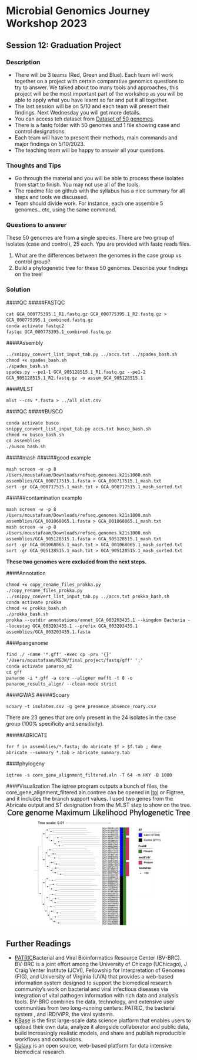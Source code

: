 # Microbial Genomics Journey Workshop 2023
## Session 12: Graduation Project
### Description
* There will be 3 teams (Red, Green and Blue). Each team will work together on a project with certain comparative genomics questions to try to answer. We talked about too many tools and approaches, this project will be the most important part of the workshop as you will be able to apply what you have learnt so far and put it all together.
* The last session will be on 5/10 and each team will present their findings. Next Wednesday you will get more details.
* You can access teh dataset from [Dataset of 50 genomes](https://www.dropbox.com/scl/fo/j8fajbwm5cwfy14l9nasc/h?dl=0&rlkey=531bwej0dxzxoq2k04kllthi9).
* There is a fastq folder with 50 genomes and 1 file showing case and control designations.
* Each team will have to present their methods, main commands and major findings on 5/10/2023.
* The teaching team will be happy to answer all your questions.

### Thoughts and Tips
* Go through the material and you will be able to process these isolates from start to finish. You may not use all of the tools.
* The readme file on github with the syllabus has a nice summary for all steps and tools we discussed.
* Team should divide work. For instance, each one assemble 5 genomes...etc, using the same command.

### Questions to answer
These 50 genomes are from a single species. There are two group of isolates (case and control), 25 each. Ypu are provided with fastq reads files.
1. What are the differences between the genomes in the case group vs control group?
2. Build a phylogenetic tree for these 50 genomes. Describe your findings on the tree!

### Solution
####QC
#####FASTQC
```
cat GCA_000775395.1_R1.fastq.gz GCA_000775395.1_R2.fastq.gz > GCA_000775395.1_combined.fastq.gz
conda activate fastqc2
fastqc GCA_000775395.1_combined.fastq.gz
```

####Assembly
```
../snippy_convert_list_input_tab.py ../accs.txt ../spades_bash.sh
chmod +x spades_bash.sh
./spades_bash.sh
spades.py --pe1-1 GCA_905128515.1_R1.fastq.gz --pe1-2 GCA_905128515.1_R2.fastq.gz -o assem_GCA_905128515.1
```

####MLST
```
mlst --csv *.fasta > ../all_mlst.csv
```

####QC
#####BUSCO
```
conda activate busco
snippy_convert_list_input_tab.py accs.txt busco_bash.sh
chmod +x busco_bash.sh
cd assemblies
./busco_bash.sh
```
#####mash
######good example
```
mash screen -w -p 8 /Users/moustafaam/Downloads/refseq.genomes.k21s1000.msh assemblies/GCA_000717515.1.fasta > GCA_000717515.1_mash.txt
sort -gr GCA_000717515.1_mash.txt > GCA_000717515.1_mash_sorted.txt
```
######contamination example
```
mash screen -w -p 8 /Users/moustafaam/Downloads/refseq.genomes.k21s1000.msh assemblies/GCA_001068065.1.fasta > GCA_001068065.1_mash.txt
mash screen -w -p 8 /Users/moustafaam/Downloads/refseq.genomes.k21s1000.msh assemblies/GCA_905128515.1.fasta > GCA_905128515.1_mash.txt
sort -gr GCA_001068065.1_mash.txt > GCA_001068065.1_mash_sorted.txt
sort -gr GCA_905128515.1_mash.txt > GCA_905128515.1_mash_sorted.txt
```
**These two genomes were excluded from the next steps.**

####Annotation
```
chmod +x copy_rename_files_prokka.py
./copy_rename_files_prokka.py
../snippy_convert_list_input_tab.py ../accs.txt prokka_bash.sh
conda activate prokka
chmod +x prokka_bash.sh
./prokka_bash.sh
prokka --outdir annotations/annot_GCA_003203435.1 --kingdom Bacteria --locustag GCA_003203435.1 --prefix GCA_003203435.1 assemblies/GCA_003203435.1.fasta
```

####pangenome
```
find ./ -name '*.gff' -exec cp -prv '{}' '/Users/moustafaam/MGJW/final_project/fastq/gff' ';'
conda activate panaroo_m2
cd gff
panaroo -i *.gff -a core --aligner mafft -t 8 -o panaroo_results_align/ --clean-mode strict
```

####GWAS
#####Scoary
```
scoary -t isolates.csv -g gene_presence_absence_roary.csv
```
There are 23 genes that are only present in the 24 isolates in the case group (100% specificity and sensitivity).

#####ABRICATE
```
for f in assemblies/*.fasta; do abricate $f > $f.tab ; done
abricate --summary *.tab > abricate_summary.tab
```

####phylogeny
```
iqtree -s core_gene_alignment_filtered.aln -T 64 -m HKY -B 1000
```

####Visualization
The iqtree program outputs a bunch of files, the core_gene_alignment_filtered.aln.contree can be opened in [Itol](https://itol.embl.de/tree/163116135115285751683734250#) or Figtree, and it includes the branch support values. I used two genes from the Abricate output and ST designation from the MLST step to show on the tree.
![ML Tree](grad_project_tree.jpg)

## Further Readings
* [PATRIC](https://www.bv-brc.org/)Bacterial and Viral Bioinformatics Resource Center (BV-BRC). BV-BRC is a joint effort among the University of Chicago (UChicago), J Craig Venter Institute (JCVI), Fellowship for Interpretation of Genomes (FIG), and University of Virginia (UVA) that provides a web-based information system designed to support the biomedical research community’s work on bacterial and viral infectious diseases via integration of vital pathogen information with rich data and analysis tools. BV-BRC combines the data, technology, and extensive user communities from two long-running centers: PATRIC, the bacterial system , and IRD/ViPR, the viral systems.
* [KBase](https://www.kbase.us/) is the first large-scale data science platform that enables users to upload their own data, analyze it alongside collaborator and public data, build increasingly realistic models, and share and publish reproducible workflows and conclusions.
* [Galaxy](https://usegalaxy.org/) is an open source, web-based platform for data intensive biomedical research.
